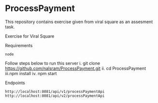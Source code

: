 # ProcessPayment
This repository contains exercise given from viral square as an assesment task.


Exercise for Viral Square

Requirements

    node

Follow steps below to run this server
i. git clone https://github.com/nalsram/ProcessPayment.git
ii. cd ProcessPayment
iii.npm install
iv. npm start

Endpoints

    http://localhost:8081/api/v1/processPaymentApi
    http://localhost:8081/api/v2/processPaymentApi

